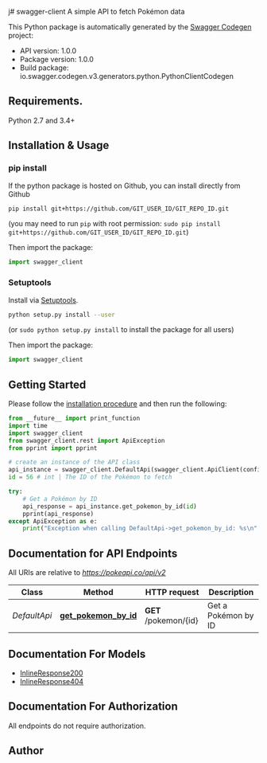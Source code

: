 j# swagger-client
A simple API to fetch Pokémon data

This Python package is automatically generated by the [Swagger Codegen](https://github.com/swagger-api/swagger-codegen) project:

- API version: 1.0.0
- Package version: 1.0.0
- Build package: io.swagger.codegen.v3.generators.python.PythonClientCodegen

## Requirements.

Python 2.7 and 3.4+

## Installation & Usage
### pip install

If the python package is hosted on Github, you can install directly from Github

```sh
pip install git+https://github.com/GIT_USER_ID/GIT_REPO_ID.git
```
(you may need to run `pip` with root permission: `sudo pip install git+https://github.com/GIT_USER_ID/GIT_REPO_ID.git`)

Then import the package:
```python
import swagger_client 
```

### Setuptools

Install via [Setuptools](http://pypi.python.org/pypi/setuptools).

```sh
python setup.py install --user
```
(or `sudo python setup.py install` to install the package for all users)

Then import the package:
```python
import swagger_client
```

## Getting Started

Please follow the [installation procedure](#installation--usage) and then run the following:

```python
from __future__ import print_function
import time
import swagger_client
from swagger_client.rest import ApiException
from pprint import pprint

# create an instance of the API class
api_instance = swagger_client.DefaultApi(swagger_client.ApiClient(configuration))
id = 56 # int | The ID of the Pokémon to fetch

try:
    # Get a Pokémon by ID
    api_response = api_instance.get_pokemon_by_id(id)
    pprint(api_response)
except ApiException as e:
    print("Exception when calling DefaultApi->get_pokemon_by_id: %s\n" % e)
```

## Documentation for API Endpoints

All URIs are relative to *https://pokeapi.co/api/v2*

Class | Method | HTTP request | Description
------------ | ------------- | ------------- | -------------
*DefaultApi* | [**get_pokemon_by_id**](docs/DefaultApi.md#get_pokemon_by_id) | **GET** /pokemon/{id} | Get a Pokémon by ID

## Documentation For Models

 - [InlineResponse200](docs/InlineResponse200.md)
 - [InlineResponse404](docs/InlineResponse404.md)

## Documentation For Authorization

 All endpoints do not require authorization.


## Author


